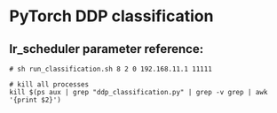 
# PyTorch DDP classification

## lr_scheduler parameter reference:




```
# sh run_classification.sh 8 2 0 192.168.11.1 11111

```













```
# kill all processes
kill $(ps aux | grep "ddp_classification.py" | grep -v grep | awk '{print $2}')
```